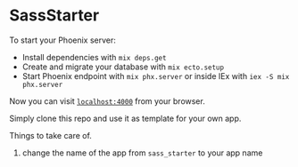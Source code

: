 # SassStarter

To start your Phoenix server:

  * Install dependencies with `mix deps.get`
  * Create and migrate your database with `mix ecto.setup`
  * Start Phoenix endpoint with `mix phx.server` or inside IEx with `iex -S mix phx.server`

Now you can visit [`localhost:4000`](http://localhost:4000) from your browser.


Simply clone this repo and use it as template for your own app. 

Things to take care of. 
1. change the name of the app from `sass_starter` to your app name